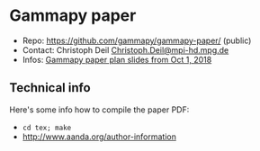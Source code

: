 # Gammapy paper

* Repo: https://github.com/gammapy/gammapy-paper/ (public)
* Contact: Christoph Deil <Christoph.Deil@mpi-hd.mpg.de>
* Infos: [Gammapy paper plan slides from Oct 1, 2018](https://github.com/gammapy/gammapy-meetings/blob/master/2018-10-01/slides/2018-10-01_Gammapy_Paper.pdf)

## Technical info

Here's some info how to compile the paper PDF:

* `cd tex; make`
* http://www.aanda.org/author-information

